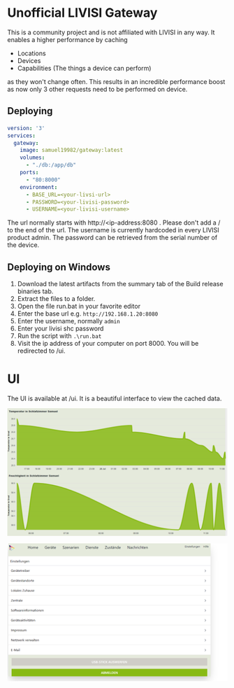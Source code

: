 # Unofficial LIVISI Gateway


This is a community project and is not affiliated with LIVISI in any way. It enables a higher performance by caching

- Locations
- Devices
- Capabilities (The things a device can perform)

as they won't change often. This results in an incredible performance boost as now only 3 other requests need to be performed on device.


## Deploying

```yaml
version: '3'
services:
  gateway:
    image: samuel19982/gateway:latest
    volumes:
      - "./db:/app/db"
    ports:
      - "80:8000"
    environment:
      - BASE_URL=<your-livsi-url>
      - PASSWORD=<your-livisi-password>
      - USERNAME=<your-livisi-username>
```

The url normally starts with http://<ip-address:8080 . Please don't add a / to the end of the url.
The username is currently hardcoded in every LIVISI product admin. The password can be retrieved from the serial number of the device.


## Deploying on Windows

1. Download the latest artifacts from the summary tab of the Build release binaries tab.
2. Extract the files to a folder.
3. Open the file run.bat in your favorite editor
4. Enter the base url e.g. `http://192.168.1.20:8080`
5. Enter the username, normally `admin`
6. Enter your livisi shc password
7. Run the script with `.\run.bat`
8. Visit the ip address of your computer on port 8000. You will be redirected to /ui.

# UI

The UI is available at /ui. It is a beautiful interface to view the cached data.

![charts](/docs/interface.png)

![Settings](/docs/settings.png)